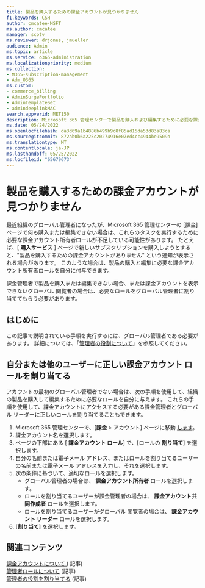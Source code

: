 ```yaml
---
title: 製品を購入するための課金アカウントが見つかりません
f1.keywords: CSH
author: cmcatee-MSFT
ms.author: cmcatee
manager: scotv
ms.reviewer: drjones, jmueller
audience: Admin
ms.topic: article
ms.service: o365-administration
ms.localizationpriority: medium
ms.collection:
- M365-subscription-management
- Adm_O365
ms.custom:
- commerce_billing
- AdminSurgePortfolio
- AdminTemplateSet
- admindeeplinkMAC
search.appverid: MET150
description: Microsoft 365 管理センターで製品を購入および編集するために必要な課金アカウント ロールを自分または他のユーザーに割り当てる方法について説明します。
ms.date: 05/24/2022
ms.openlocfilehash: da3d69a1b4886b499b9c8f85ad15da53d83a83ca
ms.sourcegitcommit: 872ab0b6a225c20274916e07ed4cc4944be9509a
ms.translationtype: MT
ms.contentlocale: ja-JP
ms.lasthandoff: 05/25/2022
ms.locfileid: "65679673"
---
```

# <a name="no-billing-account-found-for-buying-products"></a>製品を購入するための課金アカウントが見つかりません

最近組織のグローバル管理者になったが、Microsoft 365 管理センターの [課金] ページで何も購入または編集できない場合は、これらのタスクを実行するために必要な課金アカウント所有者ロールが不足している可能性があります。 たとえば、[ **購入サービス** ] ページで新しいサブスクリプションを購入しようとすると、"製品を購入するための課金アカウントがありません" という通知が表示される場合があります。 このような場合は、製品の購入と編集に必要な課金アカウント所有者ロールを自分に付与できます。

課金管理者で製品を購入または編集できない場合、または課金アカウントを表示できないグローバル 閲覧者の場合は、必要なロールをグローバル管理者に割り当ててもらう必要があります。

## <a name="before-you-begin"></a>はじめに

この記事で説明されている手順を実行するには、グローバル管理者である必要があります。 詳細については、「[管理者の役割について](../admin/add-users/about-admin-roles.md)」を参照してください。

## <a name="assign-the-correct-billing-account-role-to-yourself-or-others"></a>自分または他のユーザーに正しい課金アカウント ロールを割り当てる

アカウントの最初のグローバル管理者でない場合は、次の手順を使用して、組織の製品を購入して編集するために必要なロールを自分に与えます。 これらの手順を使用して、課金アカウントにアクセスする必要がある課金管理者とグローバル リーダーに正しいロールを割り当てることもできます。

1. Microsoft 365 管理センターで、[**課金** > アカウント] ページに移動 <a href="https://go.microsoft.com/fwlink/p/?linkid=2084771" target="_blank">します</a>。
2. 課金アカウント名を選択します。
3. ページの下部にある [ **課金アカウント ロール**] で、[ロールの **割り当て**] を選択します。
4. 自分の名前または電子メール アドレス、またはロールを割り当てるユーザーの名前または電子メール アドレスを入力し、それを選択します。
5. 次の条件に基づいて、適切なロールを選択します。
    - グローバル管理者の場合は、 **課金アカウント所有者** ロールを選択します。
    - ロールを割り当てるユーザーが課金管理者の場合は、 **課金アカウント共同作成者** ロールを選択します。
    - ロールを割り当てるユーザーがグローバル 閲覧者の場合は、 **課金アカウント リーダー** ロールを選択します。
6. **[割り当て]** を選択します。

## <a name="related-content"></a>関連コンテンツ

[課金アカウントについて (](manage-billing-accounts.md) 記事)\
[管理者ロールについて](../admin/add-users/about-admin-roles.md) (記事)\
[管理者の役割を割り当てる](../admin/add-users/assign-admin-roles.md) (記事) 
